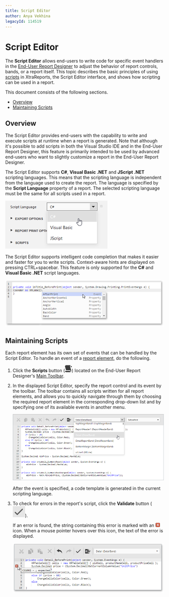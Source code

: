 ```yaml
---
title: Script Editor
author: Anya Vekhina
legacyId: 114519
---
```

# Script Editor
The **Script Editor** allows end-users to write code for specific event handlers in the [End-User Report Designer](../../report-designer.md) to adjust the behavior of report controls, bands, or a report itself. This topic describes the basic principles of using [scripts](../creating-reports/scripting.md) in XtraReports, the Script Editor interface, and shows how scripting can be used in a report.

This document consists of the following sections.
* [Overview](#overview)
* [Maintaining Scripts](#maintaining)

## <a name="overview"/>Overview
The Script Editor provides end-users with the capability to write and execute scripts at runtime when a report is generated. Note that although it's possible to add scripts in both the Visual Studio IDE and in the End-User Report Designer, this feature is primarily intended to be used by advanced end-users who want to slightly customize a report in the End-User Report Designer.

The Script Editor supports **C#**, **Visual Basic .NET** and **JScript .NET** scripting languages. This means that the scripting language is independent from the language used to create the report. The language is specified by the **Script Language** property of a report. The selected scripting language must be the same for all scripts used in a report.

![aspx-script-editor-scripting-language](../../../images/img118238.png)

The Script Editor supports intelligent code completion that makes it easier and faster for you to write scripts. Context-aware hints are displayed on pressing CTRL+spacebar. This feature is only supported for the **C#** and **Visual Basic .NET** script languages.

![scripts-intellisense-web](../../../images/img124179.png)

## <a name="maintaining"/>Maintaining Scripts
Each report element has its own set of events that can be handled by the Script Editor. To handle an event of a [report element](../report-elements.md), do the following.
1. Click the **Scripts** button (![aspx-script-editor-scripts](../../../images/img118233.png)) located on the End-User Report Designer's [Main Toolbar](main-toolbar.md).
2. In the displayed Script Editor, specify the report control and its event by the toolbar. The toolbar contains all scripts written for all report elements, and allows you to quickly navigate through them by choosing the required report element in the corresponding drop-down list and by specifying one of its available events in another menu.
	
	![aspx-script-editor-code](../../../images/img118240.png)
	
	After the event is specified, a code template is generated in the current scripting language.
3. To check for errors in the report's script, click the **Validate** button (![aspx-script-editor-validate](../../../images/img118234.png)).
	
	If an error is found, the string containing this error is marked with an ![aspx-script-editor-error](../../../images/img118235.png) icon. When a mouse pointer hovers over this icon, the text of the error is displayed.
	
	![aspx-script-editor-error-msg](../../../images/img118241.png)
